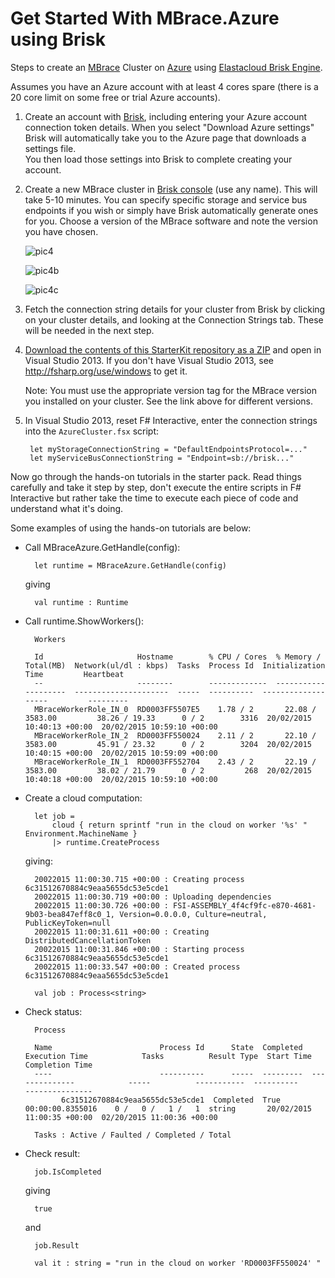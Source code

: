 # Get Started With MBrace.Azure using Brisk

Steps to create an [MBrace](http://m-brace.net/) Cluster on [Azure](https://windowsazure.com) using [Elastacloud Brisk Engine](https://www.briskengine.com/#/dash).

Assumes you have an Azure account with at least 4 cores spare (there is a 20 core limit on some free or trial Azure accounts).

1. Create an account with [Brisk](https://www.briskengine.com/), including entering your Azure account 
   connection token details. When you select "Download Azure settings" Brisk will 
   automatically take you to the Azure page that downloads a settings file.  
   You then load those settings into Brisk to complete creating your account.

2. Create a new MBrace cluster in [Brisk console](https://www.briskengine.com/#/dash) (use any name). This will take 5-10 minutes. You can specify specific storage and service bus endpoints if you wish or simply have Brisk automatically generate ones for you.  Choose a version of the MBrace software and note the version you have chosen.

   ![pic4](https://cloud.githubusercontent.com/assets/7204669/6285354/b0620876-b8f2-11e4-84c9-58e7acee52ab.jpg)

   ![pic4b](https://cloud.githubusercontent.com/assets/7204669/6285356/b53f71c6-b8f2-11e4-964a-c3b89d17cf3e.png)

   ![pic4c](https://cloud.githubusercontent.com/assets/7204669/6285357/b55bcf4c-b8f2-11e4-905c-b782ae7b9c6a.png)

3. Fetch the connection string details for your cluster from Brisk 
   by clicking on your cluster details, and looking at the Connection Strings tab. 
   These will be needed in the next step.

4. [Download the contents of this StarterKit repository as a ZIP](/mbrace-versions.md) and open in 
   Visual Studio 2013. If you don't have Visual Studio 2013, see http://fsharp.org/use/windows to get it.

   Note: You must use the appropriate version tag for the MBrace version you installed on your cluster. See the link above
   for different versions.

5. In Visual Studio 2013, reset F# Interactive, enter the connection strings into the ``AzureCluster.fsx``  script:

		let myStorageConnectionString = "DefaultEndpointsProtocol=..."
		let myServiceBusConnectionString = "Endpoint=sb://brisk..."

Now go through the hands-on tutorials in the starter pack.  Read things carefully and 
take it step by step, don't execute the entire scripts in F# Interactive but 
rather take the time to execute each piece of code and understand what it's doing.

Some examples of using the hands-on tutorials are below:

* Call MBraceAzure.GetHandle(config):

		let runtime = MBraceAzure.GetHandle(config)

  giving

		val runtime : Runtime

* Call runtime.ShowWorkers():

		Workers                                                                                                        
		   
		Id                     Hostname        % CPU / Cores  % Memory / Total(MB)  Network(ul/dl : kbps)  Tasks  Process Id  Initialization Time         Heartbeat                  
		--                     --------        -------------  --------------------  ---------------------  -----  ----------  -------------------         ---------                  
		MBraceWorkerRole_IN_0  RD0003FF5507E5    1.78 / 2       22.08 / 3583.00         38.26 / 19.33      0 / 2        3316  20/02/2015 10:40:13 +00:00  20/02/2015 10:59:10 +00:00 
		MBraceWorkerRole_IN_2  RD0003FF550024    2.11 / 2       22.10 / 3583.00         45.91 / 23.32      0 / 2        3204  20/02/2015 10:40:15 +00:00  20/02/2015 10:59:09 +00:00 
		MBraceWorkerRole_IN_1  RD0003FF552704    2.43 / 2       22.19 / 3583.00         38.02 / 21.79      0 / 2         268  20/02/2015 10:40:18 +00:00  20/02/2015 10:59:10 +00:00 

* Create a cloud computation:

		let job =
			cloud { return sprintf "run in the cloud on worker '%s' " Environment.MachineName }
			|> runtime.CreateProcess

  giving:

		20022015 11:00:30.715 +00:00 : Creating process 6c31512670884c9eaa5655dc53e5cde1 
		20022015 11:00:30.719 +00:00 : Uploading dependencies
		20022015 11:00:30.726 +00:00 : FSI-ASSEMBLY_4f4cf9fc-e870-4681-9b03-bea847eff8c0_1, Version=0.0.0.0, Culture=neutral, PublicKeyToken=null
		20022015 11:00:31.611 +00:00 : Creating DistributedCancellationToken
		20022015 11:00:31.846 +00:00 : Starting process 6c31512670884c9eaa5655dc53e5cde1
		20022015 11:00:33.547 +00:00 : Created process 6c31512670884c9eaa5655dc53e5cde1
		
		val job : Process<string>

* Check status:

		Process                                                                                                                                                                            
		
		Name                        Process Id      State  Completed  Execution Time            Tasks          Result Type  Start Time                  Completion Time            
		----                        ----------      -----  ---------  --------------            -----          -----------  ----------                  ---------------            
			  6c31512670884c9eaa5655dc53e5cde1  Completed  True       00:00:00.8355016    0 /   0 /   1 /   1  string       20/02/2015 11:00:35 +00:00  02/20/2015 11:00:36 +00:00 
		
		Tasks : Active / Faulted / Completed / Total

* Check result:

		job.IsCompleted

  giving

		true

   and

		job.Result
		
		val it : string = "run in the cloud on worker 'RD0003FF550024' "

